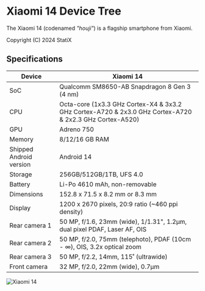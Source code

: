# Xiaomi 14 Device Tree

The Xiaomi 14 (codenamed _"houji"_) is a flagship smartphone from Xiaomi.

Copyright (C) 2024 StatiX

## Specifications

| Device                  | Xiaomi 14                                                                                              |
| ----------------------- | -------------------------------------------------------------------------------------------------------|
| SoC                     | Qualcomm SM8650-AB Snapdragon 8 Gen 3 (4 nm)                                                           |
| CPU                     | Octa-core (1x3.3 GHz Cortex-X4 & 3x3.2 GHz Cortex-A720 & 2x3.0 GHz Cortex-A720 & 2x2.3 GHz Cortex-A520)|
| GPU                     | Adreno 750                                                                                             |
| Memory                  | 8/12/16 GB RAM                                                                                         |
| Shipped Android version | Android 14                                                                                             |
| Storage                 | 256GB/512GB/1TB, UFS 4.0                                                                               |
| Battery                 | Li-Po 4610 mAh, non-removable                                                                          |
| Dimensions              | 152.8 x 71.5 x 8.2 mm or 8.3 mm                                                                        |
| Display                 | 1200 x 2670 pixels, 20:9 ratio (~460 ppi density)                                                      |
| Rear camera 1           | 50 MP, f/1.6, 23mm (wide), 1/1.31", 1.2µm, dual pixel PDAF, Laser AF, OIS                              |
| Rear camera 2           | 50 MP, f/2.0, 75mm (telephoto), PDAF (10cm - ∞), OIS, 3.2x optical zoom                                |
| Rear camera 3           | 50 MP, f/2.2, 14mm, 115˚ (ultrawide)                                                                   |
| Front camera            | 32 MP, f/2.0, 22mm (wide), 0.7µm                                                                       |

![Xiaomi 14](https://i02.appmifile.com/529_operator_sg/18/01/2024/ba1d009234a56edd7aec73a7a80a2258.png)
